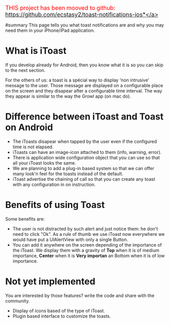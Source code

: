 <font color='#FF000' size='4'> THIS project has been mooved to github: <a href='https://github.com/ecstasy2/toast-notifications-ios*'>https://github.com/ecstasy2/toast-notifications-ios*</a></font>

#summary This page tells you what toast notifications are and why you may need them in your iPhone/iPad application.

# What is iToast #

If you develop already for Android, then you know what it is so you can skip to the next section.

For the others of us: a toast is a spécial way to display 'non intrusive' message to the user. Those message are displayed on a configurable place on the screen and they disapear after a configurable time interval. The way they appear is similar to the way the Growl app (on mac do).


# Difference between iToast and Toast on Android #

  * The iToasts disapear when tapped by the user even if the configured time is not elapsed.
  * iToasts can have an image-icon attached to them (info, warning, error).
  * There is application wide configuration object that you can use so that all your iToast looks the same.
  * We are planning to add a plug-in based system so that we can offer many look'n feel for the toasts instead of the default.
  * iToast advertise the chaining of call so that you can create any toast with any configuration in on instruction.

# Benefits of using Toast #

Some benefits are:

  * The user is not distracted by such alert and just notice them: he don't need to click "Ok". As a rule of thumb we use iToast now everywhere we would have put a UIAlertView with only a single Button.
  * You can add it anywhere on the screen depending of the importance of the iToast. We display them with a gravity of **Top** when it is of medium importance, **Center** when it is **Very importan** an Bottom when it is of low importance.

# Not yet implemented #

You are interested by those features? write the code and share with the community.

  * Display of icons based of the type of iToast.
  * Plugin based interface to customize the toasts.